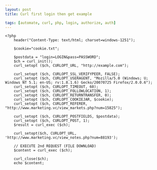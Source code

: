 ```yaml
---
layout: post
title: Curl first login then get example

tags: [automate, curl, php, login, authorize, auth]
---
```


    <?php
        header("Content-Type: text/html; charset=windows-1251");

        $cookie="cookie.txt";

        $postdata = "login=LOGIN&pass=PASSWORD";
        $ch = curl_init();
        curl_setopt ($ch, CURLOPT_URL, "http://example.com");

        curl_setopt ($ch, CURLOPT_SSL_VERIFYPEER, FALSE);
        curl_setopt ($ch, CURLOPT_USERAGENT, "Mozilla/5.0 (Windows; U; Windows NT 5.1; en-US; rv:1.8.1.6) Gecko/20070725 Firefox/2.0.0.6");
        curl_setopt ($ch, CURLOPT_TIMEOUT, 60);
        curl_setopt ($ch, CURLOPT_FOLLOWLOCATION, 1);
        curl_setopt ($ch, CURLOPT_RETURNTRANSFER, 0);
        curl_setopt ($ch, CURLOPT_COOKIEJAR, $cookie);
        curl_setopt ($ch, CURLOPT_REFERER, "http://www.marketing.vc/view_markets.php?num=15825");

        curl_setopt ($ch, CURLOPT_POSTFIELDS, $postdata);
        curl_setopt ($ch, CURLOPT_POST, 1);
        $result = curl_exec ($ch);

        curl_setopt($ch, CURLOPT_URL, 'http://www.marketing.vc/view_notes.php?num=88193');

        // EXECUTE 2nd REQUEST (FILE DOWNLOAD)
        $content = curl_exec ($ch);

        curl_close($ch);
        echo $content;
